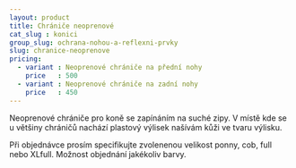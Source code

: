 ```yaml
---
layout: product
title: Chrániče neoprenové
cat_slug : konici
group_slug: ochrana-nohou-a-reflexni-prvky
slug: chranice-neoprenove
pricing:
  - variant : Neoprenové chrániče na přední nohy
    price   : 500
  - variant : Neoprenové chrániče na zadní nohy
    price   : 450
---
```


Neoprenové chrániče pro koně se zapínáním na suché zipy.
V místě kde se u většiny chráničů nachází plastový výlisek našívám kůži ve tvaru výlisku.

Při objednávce prosím specifikujte zvolenenou velikost ponny, cob, full nebo XLfull.
Možnost objednání jakékoliv barvy.

